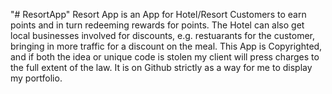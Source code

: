 "# ResortApp" 
Resort App is an App for Hotel/Resort Customers to earn points and in turn redeeming rewards for points. The Hotel can also get local businesses involved for discounts, e.g. restuarants for the customer, bringing in more traffic for a discount on the meal.
This App is Copyrighted, and if both the idea or unique code is stolen my client will press charges to the full extent of the law. It is on Github strictly as a way for me to display my portfolio.
